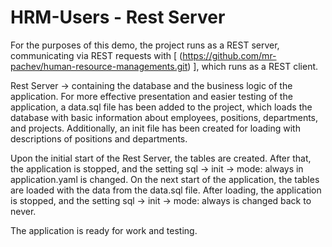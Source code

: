 # HRM-Users - Rest Server
For the purposes of this demo, the project runs as a REST server, communicating via REST requests with [ (https://github.com/mr-pachev/human-resource-managements.git) ], which runs as a REST client.

Rest Server -> containing the database and the business logic of the application.
For more effective presentation and easier testing of the application, a data.sql file has been added to the project, which loads the database with basic information about employees, positions, departments, and projects. Additionally, an init file has been created for loading with descriptions of positions and departments.

Upon the initial start of the Rest Server, the tables are created. After that, the application is stopped, and the setting sql -> init -> mode: always in application.yaml is changed. On the next start of the application, the tables are loaded with the data from the data.sql file. After loading, the application is stopped, and the setting sql -> init -> mode: always is changed back to never.

The application is ready for work and testing.
